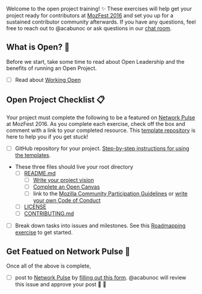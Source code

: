 <!--- DO NOT MODIFY --->
<!--- Keep everything below if you're joining the open project training. Add the name of your project in the Title space above, then click 'Submit new issue'  --->

Welcome to the open project training! :sparkles: These exercises will help get your project ready for contributors at [MozFest 2016](http://mozillafestival.org/) and set you up for a sustained contributor community afterwards. If you have any questions, feel free to reach out to @acabunoc or ask questions in our [chat room](https://chat.mozillafoundation.org/mozilla/channels/mozfest-open-projects).

## What is Open?  :open_hands:

Before we start, take some time to read about Open Leadership and the benefits of running an Open Project.

- [ ] Read about [Working Open](https://acabunoc.github.io/mozfest-open-projects-2016/articles/working-open/)

## Open Project Checklist :clipboard:
Your project must complete the following to be a featured on [Network Pulse](http://mzl.la/pulse) at MozFest 2016. As you complete each exercise, check off the box and comment with a link to your completed resource. This [template repository](https://github.com/acabunoc/mozfest-repo-template) is here to help you if you get stuck!

- [ ] GitHub repository for your project. [Step-by-step instructions for using the templates](https://acabunoc.github.io/mozfest-open-projects-2016/articles/forking/).
- These three files should live your root directory
  - [ ] [README.md](http://mozillascience.github.io/working-open-workshop/writing_readme/)
    - [ ] [Write your project vision](https://acabunoc.github.io/mozfest-open-projects-2016/articles/vision/)
    - [ ] [Complete an Open Canvas](http://mozillascience.github.io/working-open-workshop/writing_readme/)
    - [ ] link to the [Mozilla Community Participation Guidelines](https://www.mozilla.org/en-US/about/governance/policies/participation/) or [write your own Code of Conduct](http://mozillascience.github.io/working-open-workshop/code_of_conduct/)
  - [ ] [LICENSE](http://choosealicense.com/)
  - [ ] [CONTRIBUTING.md](http://mozillascience.github.io/working-open-workshop/contributing/)
- [ ] Break down tasks into issues and milestones. See this [Roadmapping exercise](http://mozillascience.github.io/working-open-workshop/roadmapping/) to get started.


## Get Featued on Network Pulse :tada:

Once all of the above is complete,
- [ ] post to [Network Pulse](https://mzl.la/pulse) by [filling out this form](https://mzl.la/mozfest-pulse). @acabunoc will review this issue and approve your post :balloon: :cake:
